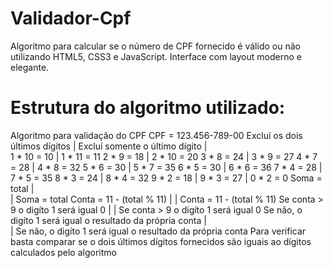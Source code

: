 # Validador-Cpf
Algoritmo para calcular se o número de CPF fornecido é válido ou não utilizando HTML5, CSS3 e JavaScript. Interface com layout moderno e elegante.

# Estrutura do algoritmo utilizado:

Algoritmo para validação do CPF 
CPF = 123.456-789-00
Excluí os dois últimos dígitos                                  |   Excluí somente o último dígito
                                                                |   
1 * 10 = 10                                                     |  1 * 11 = 11
2 * 9  = 18                                                     |  2 * 10 = 20
3 * 8  = 24                                                     |  3 * 9  = 27
4 * 7  = 28                                                     |  4 * 8  = 32
5 * 6  = 30                                                     |  5 * 7  = 35
6 * 5  = 30                                                     |  6 * 6  = 36
7 * 4  = 28                                                     |  7 * 5  = 35
8 * 3  = 24                                                     |  8 * 4  = 32
9 * 2  = 18                                                     |  9 * 3  = 27
                                                                |  0 * 2  = 0
Soma = total                                                    |  
                                                                |  Soma = total
Conta = 11 - (total % 11)                                       |
                                                                |  Conta = 11 - (total % 11)
Se conta > 9 o digíto 1 será igual 0                            |
                                                                |  Se conta > 9 o digíto 1 será igual 0
Se não, o digíto 1 será igual o resultado da própria conta      |  
                                                                |  Se não, o digíto 1 será igual o resultado da própria conta
Para verificar basta comparar se o dois últimos dígitos fornecidos são iguais ao dígitos calculados pelo algoritmo
